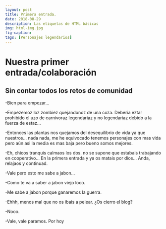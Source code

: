 ```yaml
---
layout: post
title: Primera entrada.
date: 2018-08-29
description: Las etiquetas de HTML básicas
img: html-img.jpg 
fig-caption: 
tags: [Personajes legendarios]
---
```


# Nuestra primer entrada/colaboración
## Sin contar todos los retos de comunidad
-Bien para empezar... 

-Empezemoz loz zombiez quejandonoz de una coza. Deberia eztar prohibido el uzo de carnivoraz legendariaz y  no legendariaz debido a la fuerza de estaz... 

-Entonces las plantas nos quejamos del desequilibrio de vida ya que nuestros... nada nada, me he equivocado tenemos personajes con mas vida pero aún asi la media es mas baja pero bueno somos mejores.

-Eh, chicos tranquis calmaos los dos. no se supone que estabais trabajando en cooperativo... En la primera entrada y ya os matais por dios... Anda, relajaos y continuad.

-Vale pero esto me sabe a jabon...

-Como te va a saber a jabon viejo loco.

-Me sabe a jabon porque ganaremos la guerra.

-Ehhh, menos mal que no os ibais a pelear. ¿Os cierro el blog?

-Nooo.

-Vale, vale paramos. Por hoy
